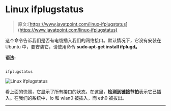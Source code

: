 # Linux ifplugstatus

> 原文:[https://www.javatpoint.com/linux-ifplugstatus](https://www.javatpoint.com/linux-ifplugstatus)

这个命令告诉我们是否有电缆插入我们的网络接口。默认情况下，它没有安装在 Ubuntu 中，要安装它，请使用命令 **sudo apt-get install ifplugd。**

**语法:**

```

ifplugstatus

```

![Linux ifplugstatus](../Images/03e340d78d2ac94d2a4910f12d2fe080.png)

看上面的快照，它显示了所有接口的状态。在这里，**检测到链接节拍**表示它已插入。在我们的系统中，lo 和 wlan0 被插入，而 eth0 被拔出。

* * *